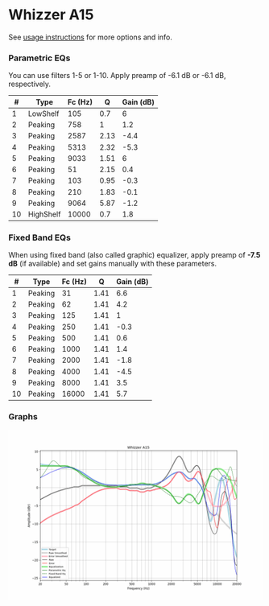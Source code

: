 # Whizzer A15
See [usage instructions](https://github.com/jaakkopasanen/AutoEq#usage) for more options and info.

### Parametric EQs
You can use filters 1-5 or 1-10. Apply preamp of -6.1 dB or -6.1 dB, respectively.

|   # | Type      |   Fc (Hz) |    Q |   Gain (dB) |
|-----|-----------|-----------|------|-------------|
|   1 | LowShelf  |       105 | 0.7  |         6   |
|   2 | Peaking   |       758 | 1    |         1.2 |
|   3 | Peaking   |      2587 | 2.13 |        -4.4 |
|   4 | Peaking   |      5313 | 2.32 |        -5.3 |
|   5 | Peaking   |      9033 | 1.51 |         6   |
|   6 | Peaking   |        51 | 2.15 |         0.4 |
|   7 | Peaking   |       103 | 0.95 |        -0.3 |
|   8 | Peaking   |       210 | 1.83 |        -0.1 |
|   9 | Peaking   |      9064 | 5.87 |        -1.2 |
|  10 | HighShelf |     10000 | 0.7  |         1.8 |

### Fixed Band EQs
When using fixed band (also called graphic) equalizer, apply preamp of **-7.5 dB** (if available) and set gains manually with these parameters.

|   # | Type    |   Fc (Hz) |    Q |   Gain (dB) |
|-----|---------|-----------|------|-------------|
|   1 | Peaking |        31 | 1.41 |         6.6 |
|   2 | Peaking |        62 | 1.41 |         4.2 |
|   3 | Peaking |       125 | 1.41 |         1   |
|   4 | Peaking |       250 | 1.41 |        -0.3 |
|   5 | Peaking |       500 | 1.41 |         0.6 |
|   6 | Peaking |      1000 | 1.41 |         1.4 |
|   7 | Peaking |      2000 | 1.41 |        -1.8 |
|   8 | Peaking |      4000 | 1.41 |        -4.5 |
|   9 | Peaking |      8000 | 1.41 |         3.5 |
|  10 | Peaking |     16000 | 1.41 |         5.7 |

### Graphs
![](./Whizzer%20A15.png)
